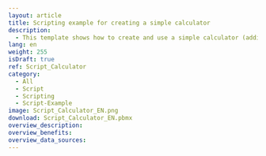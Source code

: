 ```yaml
---
layout: article
title: Scripting example for creating a simple calculator
description: 
  - This template shows how to create and use a simple calculator (addition and subtraction).
lang: en
weight: 255
isDraft: true
ref: Script_Calculator
category:
  - All
  - Script
  - Scripting
  - Script-Example
image: Script_Calculator_EN.png
download: Script_Calculator_EN.pbmx
overview_description:
overview_benefits:
overview_data_sources:
---
```

